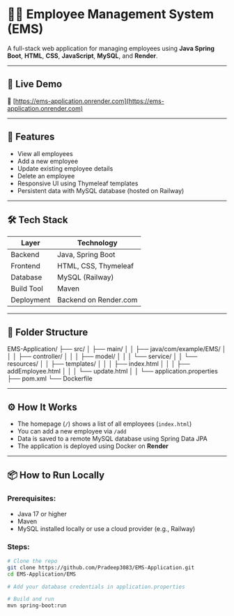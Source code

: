 # 🧑‍💼 Employee Management System (EMS)

A full-stack web application for managing employees using **Java Spring Boot**, **HTML**, **CSS**, **JavaScript**, **MySQL**, and **Render**.

---

## 🚀 Live Demo

🔗 [https://ems-application.onrender.com](https://ems-application.onrender.com)

---

## 📌 Features

- View all employees
- Add a new employee
- Update existing employee details
- Delete an employee
- Responsive UI using Thymeleaf templates
- Persistent data with MySQL database (hosted on Railway)

---

## 🛠️ Tech Stack

| Layer         | Technology             |
|---------------|------------------------|
| Backend       | Java, Spring Boot      |
| Frontend      | HTML, CSS, Thymeleaf   |
| Database      | MySQL (Railway)        |
| Build Tool    | Maven                  |
| Deployment    | Backend on Render.com  |

---

## 📁 Folder Structure

EMS-Application/
├── src/
│ ├── main/
│ │ ├── java/com/example/EMS/
│ │ │ ├── controller/
│ │ │ ├── model/
│ │ │ └── service/
│ │ └── resources/
│ │ ├── templates/
│ │ │ ├── index.html
│ │ │ ├── addEmployee.html
│ │ │ └── update.html
│ │ └── application.properties
├── pom.xml
└── Dockerfile

---

## ⚙️ How It Works

- The homepage (`/`) shows a list of all employees (`index.html`)
- You can add a new employee via `/add`
- Data is saved to a remote MySQL database using Spring Data JPA
- The application is deployed using Docker on **Render**

---

## 📦 How to Run Locally

### Prerequisites:
- Java 17 or higher
- Maven
- MySQL installed locally or use a cloud provider (e.g., Railway)

### Steps:

```bash
# Clone the repo
git clone https://github.com/Pradeep3083/EMS-Application.git
cd EMS-Application/EMS

# Add your database credentials in application.properties

# Build and run
mvn spring-boot:run


